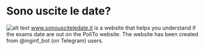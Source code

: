 # Sono uscite le date?
![alt text](http://sonousciteledate.it/dateappelli2.png)
www.sonousciteledate.it is a website that helps you understand if the exams date are out on the PoliTo website. 
The website has been created from @inginf_bot (on Telegram) users.
